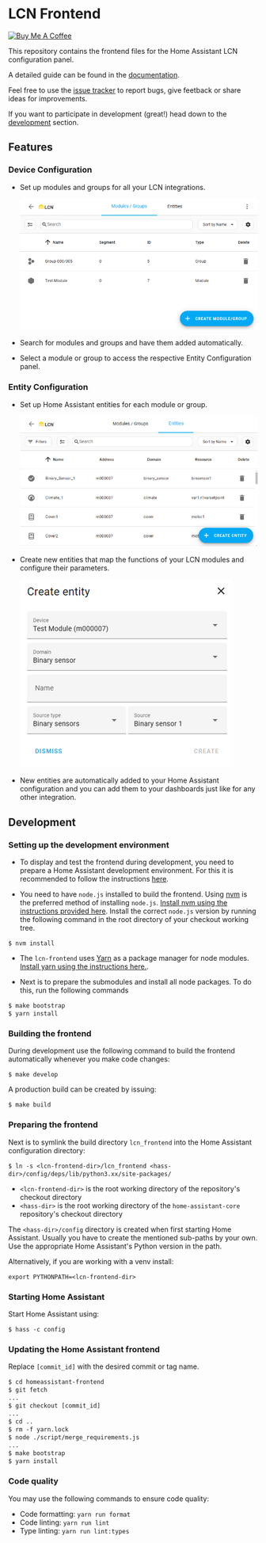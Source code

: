 # LCN Frontend

<a href="https://www.buymeacoffee.com/alengwenus" target="_blank"><img src="https://www.buymeacoffee.com/assets/img/custom_images/white_img.png" alt="Buy Me A Coffee" style="height: auto !important;width: auto !important;" ></a>

This repository contains the frontend files for the Home Assistant LCN configuration panel.

A detailed guide can be found in the [documentation](./docs/lcn-frontend.md).

Feel free to use the [issue tracker](https://github.com/alengwenus/lcn-frontend/issues) to report bugs, give feetback or share ideas for improvements.

If you want to participate in development (great!) head down to the [development](#development) section.

## Features

### Device Configuration

- Set up modules and groups for all your LCN integrations.

  ![Device Configuration](./screenshots/lcn_device_page.png?raw=true)

- Search for modules and groups and have them added automatically.
- Select a module or group to access the respective Entity Configuration panel.

### Entity Configuration

- Set up Home Assistant entities for each module or group.

  ![Entity Configuration](./screenshots/lcn_entities_page.png?raw=true)

- Create new entities that map the functions of your LCN modules and configure their parameters.

  ![Create entity](./screenshots/lcn_create_entity.png?raw=true)

- New entities are automatically added to your Home Assistant configuration and you can add them to your dashboards just like for any other integration.

## Development

### Setting up the development environment

- To display and test the frontend during development, you need to prepare a Home Assistant development environment. For this it is recommended to follow the instructions [here](https://developers.home-assistant.io/docs/development_environment/).

- You need to have `node.js` installed to build the frontend. Using [nvm](https://github.com/nvm-sh/nvm) is the preferred method of installing `node.js`. [Install nvm using the instructions provided here](https://github.com/nvm-sh/nvm#install--update-script). Install the correct `node.js` version by running the following command in the root directory of your checkout working tree.

```shell
$ nvm install
```

- The `lcn-frontend` uses [Yarn](https://classic.yarnpkg.com/en/) as a package manager for node modules. [Install yarn using the instructions here.](https://yarnpkg.com/getting-started/install).

- Next is to prepare the submodules and install all node packages.
  To do this, run the following commands

```shell
$ make bootstrap
$ yarn install
```

### Building the frontend

During development use the following command to build the frontend automatically whenever you make code changes:

```shell
$ make develop
```

A production build can be created by issuing:

```shell
$ make build
```

### Preparing the frontend

Next is to symlink the build directory `lcn_frontend` into the Home Assistant configuration directory:

```shell
$ ln -s <lcn-frontend-dir>/lcn_frontend <hass-dir>/config/deps/lib/python3.xx/site-packages/
```

- `<lcn-frontend-dir>` is the root working directory of the repository's checkout directory
- `<hass-dir>` is the root working directory of the `home-assistant-core` repository's checkout directory

The `<hass-dir>/config` directory is created when first starting Home Assistant. Usually you have to create the mentioned sub-paths by your own. Use the appropriate Home Assistant's Python version in the path.

Alternatively, if you are working with a venv install:

```shell
export PYTHONPATH=<lcn-frontend-dir>
```

### Starting Home Assistant

Start Home Assistant using:

```shell
$ hass -c config
```

### Updating the Home Assistant frontend

Replace `[commit_id]` with the desired commit or tag name.

```shell
$ cd homeassistant-frontend
$ git fetch
...
$ git checkout [commit_id]
...
$ cd ..
$ rm -f yarn.lock
$ node ./script/merge_requirements.js
...
$ make bootstrap
$ yarn install
```

### Code quality

You may use the following commands to ensure code quality:

- Code formatting: `yarn run format`
- Code linting: `yarn run lint`
- Type linting: `yarn run lint:types`
